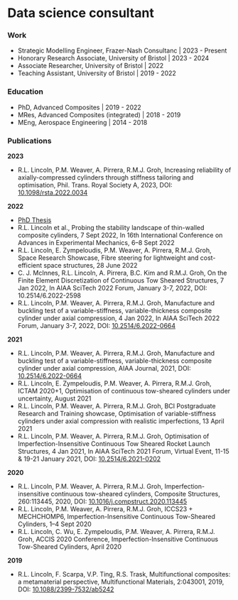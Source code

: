 # Data science consultant

### Work

- Strategic Modelling Engineer, Frazer-Nash Consultanc | 2023 - Present
- Honorary Research Associate, University of Bristol | 2023 - 2024
- Associate Researcher, University of Bristol | 2022
- Teaching Assistant, University of Bristol | 2019 - 2022

### Education

- PhD, Advanced Composites | 2019 - 2022
- MRes, Advanced Composites (integrated) | 2018 - 2019
- MEng, Aerospace Engineering | 2014 - 2018

### Publications

**2023**
-	R.L. Lincoln, P.M. Weaver, A. Pirrera, R.M.J. Groh, Increasing reliability of axially-compressed cylinders through stiffness tailoring and optimisation, Phil. Trans. Royal Society A, 2023, DOI: [10.1098/rsta.2022.0034](https://doi.org/10.1098/rsta.2022.0034)

**2022**
- [PhD Thesis](https://research-information.bris.ac.uk/ws/portalfiles/portal/366373044/Reece_Lincoln_PhD_Corrections_Added.pdf)
-	R.L. Lincoln et al., Probing the stability landscape of thin-walled composite cylinders, 7 Sept 2022, In 16th International Conference on Advances in Experimental Mechanics, 6–8 Sept 2022
-	R.L. Lincoln, E. Zympeloudis, P.M. Weaver, A. Pirrera, R.M.J. Groh, Space Research Showcase, Fibre steering for lightweight and cost-efficient space structures, 28 June 2022 
-	C. J. McInnes, R.L. Lincoln, A. Pirrera, B.C. Kim and R.M.J. Groh, On the Finite Element Discretization of Continuous Tow Sheared Structures, 7 Jan 2022, In AIAA SciTech 2022 Forum, January 3-7, 2022, DOI: 10.2514/6.2022-2598
-	R.L. Lincoln, P.M. Weaver, A. Pirrera, R.M.J. Groh, Manufacture and buckling test of a variable-stiffness, variable-thickness composite cylinder under axial compression, 4  Jan 2022, In AIAA SciTech 2022 Forum, January 3-7, 2022, DOI: [10.2514/6.2022-0664](https://doi.org/10.2514/6.2022-0664)

**2021**
-	R.L. Lincoln, P.M. Weaver, A. Pirrera, R.M.J. Groh, Manufacture and buckling test of a variable-stiffness, variable-thickness composite cylinder under axial compression, AIAA Journal, 2021, DOI: [10.2514/6.2022-0664](https://doi.org/10.2514/6.2022-0664)
-	R.L. Lincoln, E. Zympeloudis, P.M. Weaver, A. Pirrera, R.M.J. Groh, ICTAM 2020+1, Optimisation of continuous tow-sheared cylinders under uncertainty, August 2021
-	R.L. Lincoln, P.M. Weaver, A. Pirrera, R.M.J. Groh, BCI Postgraduate Research and Training showcase, Optimisation of variable-stiffness cylinders under axial compression with realistic imperfections, 13 April 2021 
-	R.L. Lincoln, P.M. Weaver, A. Pirrera, R.M.J. Groh, Optimisation of Imperfection-Insensitive Continuous Tow Sheared Rocket Launch Structures, 4 Jan 2021, In AIAA SciTech 2021 Forum, Virtual Event, 11-15 & 19-21 January 2021, DOI: [10.2514/6.2021-0202](https://doi.org/10.2514/6.2021-0202)

**2020**
- R.L. Lincoln, P.M. Weaver, A. Pirrera, R.M.J. Groh, Imperfection-insensitive continuous tow-sheared cylinders, Composite Structures, 260:113445, 2020, DOI: [10.1016/j.compstruct.2020.113445](https://doi.org/10.1016/j.compstruct.2020.113445)
-	R.L. Lincoln, P.M. Weaver, A. Pirrera, R.M.J. Groh, ICCS23 + MECHCHOMP6, Imperfection-Insensitive Continuous Tow-Sheared Cylinders, 1–4 Sept 2020 
-	R.L. Lincoln, C. Wu, E. Zympeloudis, P.M. Weaver, A. Pirrera, R.M.J. Groh, ACCIS 2020 Conference, Imperfection-Insensitive Continuous Tow-Sheared Cylinders, April 2020

**2019**
-	R.L. Lincoln, F. Scarpa, V.P. Ting, R.S. Trask, Multifunctional composites: a metamaterial perspective, Multifunctional Materials, 2:043001, 2019, DOI: [10.1088/2399-7532/ab5242](https://doi.org/10.1088/2399-7532/ab5242)

[comment]: # (### Personal projects)



